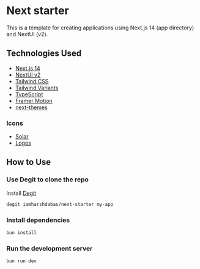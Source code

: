 # Next starter

This is a template for creating applications using Next.js 14 (app directory) and NextUI (v2).

## Technologies Used

- [Next.js 14](https://nextjs.org/docs/getting-started)
- [NextUI v2](https://nextui.org/)
- [Tailwind CSS](https://tailwindcss.com/)
- [Tailwind Variants](https://tailwind-variants.org)
- [TypeScript](https://www.typescriptlang.org/)
- [Framer Motion](https://www.framer.com/motion/)
- [next-themes](https://github.com/pacocoursey/next-themes)

### Icons

- [Solar](https://icones.js.org/collection/solar)
- [Logos](https://icones.js.org/collection/logos)

## How to Use

### Use Degit to clone the repo

Install [Degit](https://github.com/Rich-Harris/degit)

```bash
degit iamharshdabas/next-starter my-app
```

### Install dependencies

```bash
bun install
```

### Run the development server

```bash
bun run dev
```
